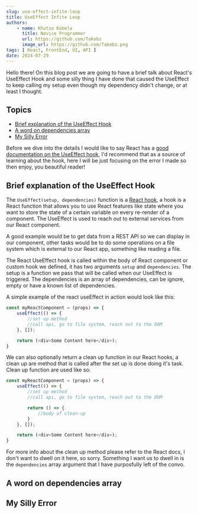 ```yaml
---
slug: use-effect-infite-loop
title: UseEffect Infite Loop
authors: 
    - name: Khutso Kobela
      title: Novice Programmer
      url: https://github.com/Takobz
      image_url: https://github.com/Takobz.png
tags: [ React, FrontEnd, UI, API ]
date: 2024-07-29
---
```


Hello there! On this blog post we are going to have a brief talk about React's UseEffect Hook and some silly thing I have done that caused the UseEffect to keep calling my setup even though my dependency didn't change, or at least I thought.

<!--Truncate-->

## Topics
- [Brief explanation of the UseEffect Hook](#brief-explanation-of-the-useeffect-hook)
- [A word on dependencies array](#a-word-on-dependencies-array)
- [My Silly Error](#my-silly-error)

Before we dive into the details I would like to say React has a [good documentation on the UseEffect hook](https://react.dev/reference/react/useEffect), I'd recommend that as a source of learning about the hook, here I will be just focusing on the error I made so then enjoy, you beautiful reader!

## Brief explanation of the UseEffect Hook

The `UseEffect(setup, dependencies)` function is a [React hook](https://react.dev/reference/react/hooks), a hook is a React function that allows you to use React features like state where you want to store the state of a certain variable on every re-render of a component. The UseEffect is used to reach out to external services from our React component. 

A good example would be to get data from a REST API so we can display in our component, other tasks would be to do some operations on a file system which is external to our React app, something like reading a file.  

The React UseEffect hook is called within the body of React component or custom hook we defined, it has two arguments `setup` and `dependencies`. The setup is a function we pass that will be called when our UseEffect is triggered. The dependencies is an array of dependencies, can be ignore, empty or have a known list of dependencies. 

A simple example of the react useEffect in action would look like this:
```js title="simple-react-snippet-using-useEffect"
const myReactComponent = (props) => {
    useEffect(() => {
        //set up method
        //call api, go to file system, reach out to the DOM
    }, []);

    return (<div>Some Content here</div>);
}
```

We can also optionally return a clean up function in our React hooks, a clean up are method that is called after the set up is done doing it's task. Clean up function are used like so:

```js title="simple-react-snippet-using-useEffect-with-cleanup"
const myReactComponent = (props) => {
    useEffect(() => {
        //set up method
        //call api, go to file system, reach out to the DOM

        return () => {
            //body of clean-up
        }
    }, []);

    return (<div>Some Content here</div>);
}
```

For more info about the clean up method please refer to the React docs, I don't want to dwell on it here, so sorry. Something I want us to dwell in is the `dependencies` array argument that I have purposfully left of the convo.

## A word on dependencies array

## My Silly Error